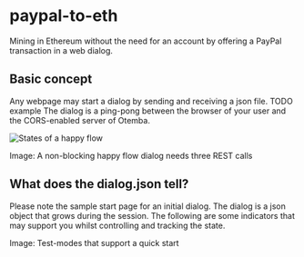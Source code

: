 ﻿# paypal-to-eth
Mining in Ethereum without the need for an account by offering a PayPal transaction in a web dialog.
## Basic concept
Any webpage may start a dialog by sending and receiving a json file. TODO example
The dialog is a ping-pong between the browser of your user and the CORS-enabled server of Otemba.

![States of a happy flow](![https://raw.githubusercontent.com/Otemba/paypal-to-eth/master/images/](https://raw.githubusercontent.com/Otemba/paypal-to-eth/master/images/testModes.png)statesWithText.png)

Image: A non-blocking happy flow dialog needs three REST calls
## What does the dialog.json tell?
Please note the sample start page for an initial dialog. The dialog is a json object that grows during the session. The following are some indicators that may support you whilst controlling and tracking the state.

Image: Test-modes that support a quick start

 

<!--stackedit_data:
eyJoaXN0b3J5IjpbNDY3NzEzMjI2LC0xNDg2MzIwMzIwLC00MT
AwMDA3MjMsLTYzNjc0MDY4MiwxNTM4MzY0NDU2LDEzNzk2OTM0
OTksNzU1NTI5NTU4XX0=
-->